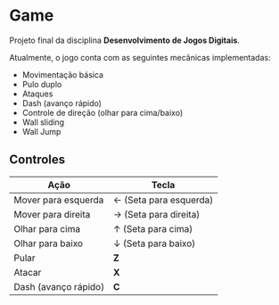 # Game
Projeto final da disciplina **Desenvolvimento de Jogos Digitais**.

Atualmente, o jogo conta com as seguintes mecânicas implementadas:
- Movimentação básica
- Pulo duplo
- Ataques
- Dash (avanço rápido)
- Controle de direção (olhar para cima/baixo)
- Wall sliding
- Wall Jump

## Controles

| Ação                    | Tecla                      |
|--------------------------|-----------------------------|
| Mover para esquerda      | ← (Seta para esquerda)      |
| Mover para direita       | → (Seta para direita)       |
| Olhar para cima          | ↑ (Seta para cima)          |
| Olhar para baixo         | ↓ (Seta para baixo)         |
| Pular                    | **Z**                      |
| Atacar                   | **X**                      |
| Dash (avanço rápido)     | **C**                      |
